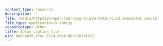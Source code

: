```yaml
---
content_type: resource
description: ''
file: /media/https%3A/open-learning-course-data-rc.s3.amazonaws.com/15-s50-poker-theory-and-analytics-january-iap-2015/668cbdf02fec372458c88b9c20faf6f1_kn92WXcKr0M.srt
file_type: application/x-subrip
resourcetype: Other
title: 3play caption file
uid: 668cbdf0-2fec-3724-58c8-8b9c20faf6f1
---
```

